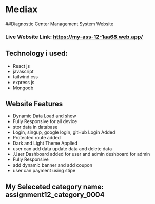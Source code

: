 # Mediax
##Diagnostic Center Management System Website




### Live Website Link: https://my-ass-12-1aa68.web.app/

## Technology i used:
 - React js
 - javascript
 - tailwind css
 - express js 
 - Mongodb

## Website Features
- Dynamic  Data Load and show
- Fully Responsive for all device
- stor data in database
- Login, singup, google login, gitHub Login Added
- Protected route added
- Dark and Light Theme Applied
- user can add data update data and delete data
- .User Dashboard added for user and admin deshboard for admin
- Fully Responsive
- add dynamic banner and add coupon
- user can payment using stipe

  
  

## My Seleceted category name: assignment12_category_0004
